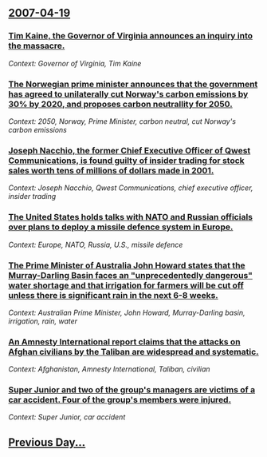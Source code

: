 ## [2007-04-19](/news/2007/04/19/index.md)

### [ Tim Kaine, the Governor of Virginia announces an inquiry into the massacre. ](/news/2007/04/19/tim-kaine-the-governor-of-virginia-announces-an-inquiry-into-the-massacre.md)
_Context: Governor of Virginia, Tim Kaine_

### [ The Norwegian prime minister announces that the government has agreed to unilaterally cut Norway's carbon emissions by 30% by 2020, and proposes carbon neutrallity for 2050. ](/news/2007/04/19/the-norwegian-prime-minister-announces-that-the-government-has-agreed-to-unilaterally-cut-norway-s-carbon-emissions-by-30-by-2020-and-pro.md)
_Context: 2050, Norway, Prime Minister, carbon neutral, cut Norway's carbon emissions_

### [ Joseph Nacchio, the former Chief Executive Officer of Qwest Communications, is found guilty of insider trading for stock sales worth tens of millions of dollars made in 2001. ](/news/2007/04/19/joseph-nacchio-the-former-chief-executive-officer-of-qwest-communications-is-found-guilty-of-insider-trading-for-stock-sales-worth-tens-o.md)
_Context: Joseph Nacchio, Qwest Communications, chief executive officer, insider trading_

### [ The United States holds talks with NATO and Russian officials over plans to deploy a missile defence system in Europe. ](/news/2007/04/19/the-united-states-holds-talks-with-nato-and-russian-officials-over-plans-to-deploy-a-missile-defence-system-in-europe.md)
_Context: Europe, NATO, Russia, U.S., missile defence_

### [ The Prime Minister of Australia John Howard states that the Murray-Darling Basin faces an "unprecedentedly dangerous" water shortage and that irrigation for farmers will be cut off unless there is significant rain in the next 6-8 weeks. ](/news/2007/04/19/the-prime-minister-of-australia-john-howard-states-that-the-murray-darling-basin-faces-an-unprecedentedly-dangerous-water-shortage-and-th.md)
_Context: Australian Prime Minister, John Howard, Murray-Darling basin, irrigation, rain, water_

### [ An Amnesty International report claims that the attacks on Afghan civilians by the Taliban are widespread and systematic. ](/news/2007/04/19/an-amnesty-international-report-claims-that-the-attacks-on-afghan-civilians-by-the-taliban-are-widespread-and-systematic.md)
_Context: Afghanistan, Amnesty International, Taliban, civilian_

### [ Super Junior and two of the group's managers are victims of a car accident. Four of the group's members were injured.](/news/2007/04/19/super-junior-and-two-of-the-group-s-managers-are-victims-of-a-car-accident-four-of-the-group-s-members-were-injured.md)
_Context: Super Junior, car accident_

## [Previous Day...](/news/2007/04/18/index.md)

